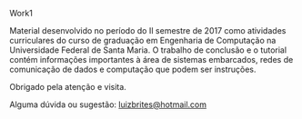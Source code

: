Work1

Material desenvolvido no período do II semestre de 2017 como atividades curriculares do curso de graduação em Engenharia de Computação na Universidade Federal de Santa Maria. 
O trabalho de conclusão e o tutorial contém informações importantes à área de sistemas embarcados, redes de comunicação de dados e computação que podem ser instruções.

Obrigado pela atenção e visita.

Alguma dúvida ou sugestão:
luizbrites@hotmail.com
